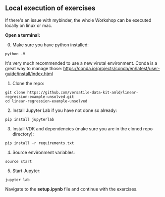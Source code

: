 ## Local execution of exercises

If there's an issue with mybinder, the whole Workshop can be executed locally on linux or mac. 

**Open a terminal:**

0. Make sure you have python installed:
```
python -V
```
It's very much recommended to use a new virutal environment. Conda is a great way to manage those: 
https://conda.io/projects/conda/en/latest/user-guide/install/index.html

1. Clone the repo:
```
git clone https://github.com/versatile-data-kit-amld/linear-regression-example-unsolved.git
cd linear-regression-example-unsolved
```

2. Install Jupyter Lab if you have not done so already:
```
pip install jupyterlab
```

3. Install VDK  and dependencies (make sure you are in the cloned repo directory): 
```
pip install -r requirements.txt
```

4. Source environment variables:
```
source start
```

5. Start Jupyter:
```
jupyter lab
```

Navigate to the **setup.ipynb** file and continue with the exercises.
